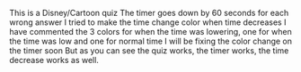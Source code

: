 This is a Disney/Cartoon quiz
The timer goes down by 60 seconds for each wrong answer
I tried to make the time change color when time decreases 
I have commented the 3 colors for when the time was lowering, one for when the time was low and one for normal time
I will be fixing the color change on the timer soon
But as you can see the quiz works, the timer works, the time decrease works as well.